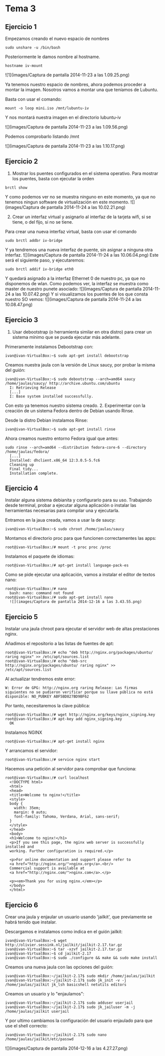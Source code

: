 # Tema 3
## Ejercicio 1
Empezamos creando el nuevo espacio de nombres

```
sudo unshare -u /bin/bash
```
Posteriormente le damos nombre al hostname.

```
hostname iv-mount
```

![1](images/Captura de pantalla 2014-11-23 a las 1.09.25.png)

Ya tenemos nuestro espacio de nombres, ahora podemos proceder a montar la imagen. Nosotros vamos a montar una que teníamos de Lubuntu.

Basta con usar el comando:

```
mount -o loop mini.iso /mnt/lubuntu-iv
```
Y nos montará nuestra imagen en el directorio lubuntu-iv

![](images/Captura de pantalla 2014-11-23 a las 1.09.56.png)

Podemos comprobarlo listando /mnt

![](images/Captura de pantalla 2014-11-23 a las 1.10.17.png)

## Ejercicio 2

1. Mostrar los puentes configurados en el sistema operativo.
Para mostrar los puentes, basta con ejecutar la orden

```
brctl show
```
Y como podemos ver no se muestra ninguno en este momento, ya que no tenemos ningun software de virtualización en este momento.
![](images/Captura de pantalla 2014-11-24 a las 10.02.21.png)

2. Crear un interfaz virtual y asignarlo al interfaz de la tarjeta wifi, si se tiene, o del fijo, si no se tiene.

Para crear una nueva interfaz virtual, basta con usar el comando

```
sudo brctl addbr iv-bridge
```

Y ya tendremos una nueva interfaz de puente, sin asignar a ninguna otra interfaz.
![](images/Captura de pantalla 2014-11-24 a las 10.06.04.png)
Este será el siguiente paso, y ejecutaremos:
```
sudo brctl addif iv-bridge eth0
```
Y quedará asignado a la interfaz Ethernet 0 de nuestro pc, ya que no disponemos de wlan. Como podemos ver, la interfaz se muestra como master de nuestro punete asociado:
![](images/Captura de pantalla 2014-11-24 a las 10.07.42.png)
Y si visualizamos los puentes de los que consta nuestro SO vemos:
![](images/Captura de pantalla 2014-11-24 a las 10.08.47.png)

## Ejercicio 3
1. Usar debootstrap (o herramienta similar en otra distro) para crear un sistema mínimo que se pueda ejecutar más adelante.

Primeramente instalamos Debootstrap con:

```
ivan@ivan-VirtualBox:~$ sudo apt-get install debootstrap
```
Creamos nuestra jaula con la versión de Linux saucy, por probar la misma del guión:
```
ivan@ivan-VirtualBox:~$ sudo debootstrap --arch=amd64 saucy /home/jaulas/saucy/ http://archive.ubuntu.com/ubuntu
  I: Retrieving Release
  [...]
  I: Base system installed successfully.
```
Con esto ya tenemos nuestro sistema creado.
2. Experimentar con la creación de un sistema Fedora dentro de Debian usando Rinse.

Desde la distro Debian instalamos Rinse:
```
ivan@ivan-VirtualBox:~$ sudo apt-get install rinse
```
Ahora creamos nuestro entorno Fedora igual que antes:
```
sudo rinse --arch=amd64 --distribution fedora-core-6 --directory /home/jaulas/fedora/
  [...]
  Installed: dhclient.x86_64 12:3.0.5-5.fc6
  Cleaning up
  Final tidy...
  Installation complete.
```
## Ejercicio 4

Instalar alguna sistema debianita y configurarlo para su uso. Trabajando desde terminal, probar a ejecutar alguna aplicación o instalar las herramientas necesarias para compilar una y ejecutarla.

Entramos en la jaua creada, vamos a usar la de saucy:
```
ivan@ivan-VirtualBox:~$ sudo chroot /home/jaulas/saucy
```
Montamos el directorio proc para que funcionen correctamentes las apps:
```
root@ivan-VirtualBox:/# mount -t proc proc /proc
```
Instalamos el paquete de idiomas:
```
root@ivan-VirtualBox:/# apt-get install language-pack-es
```

Como se pide ejecutar una aplicación, vamos a instalar el editor de textos nano:
```
root@ivan-VirtualBox:/# nano
  bash: nano: command not found
root@ivan-VirtualBox:/# sudo apt-get install nano
  ![](images/Captura de pantalla 2014-12-16 a las 3.43.55.png)
```

## Ejercicio 5

Instalar una jaula chroot para ejecutar el servidor web de altas prestaciones nginx.

Añadimos el repositorio a las listas de fuentes de apt:

```
root@ivan-VirtualBox:/# echo "deb http://nginx.org/packages/ubuntu/ raring nginx" >> /etc/apt/sources.list
root@ivan-VirtualBox:/# echo "deb-src http://nginx.org/packages/ubuntu/ raring nginx" >> /etc/apt/sources.list
```

Al actualizar tendremos este error:

```
W: Error de GPG: http://nginx.org raring Release: Las firmas siguientes no se pudieron verificar porque su llave pública no está disponible: NO_PUBKEY ABF5BD827BD9BF62
```

Por tanto, necesitaremos la clave pública:

```
root@ivan-VirtualBox:/# wget http://nginx.org/keys/nginx_signing.key
root@ivan-VirtualBox:/# apt-key add nginx_signing.key
  OK
```

Instalamos NGINX
```
root@ivan-VirtualBox:/# apt-get install nginx
```

Y arrancamos el servidor:

```
root@ivan-VirtualBox:/# service nginx start
```

Hacemos una petición al servidor para comprobar que funciona:

```
root@ivan-VirtualBox:/# curl localhost
  <!DOCTYPE html>
  <html>
  <head>
  <title>Welcome to nginx!</title>
  <style>
  body {
    width: 35em;
    margin: 0 auto;
    font-family: Tahoma, Verdana, Arial, sans-serif;
  }
  </style>
  </head>
  <body>
  <h1>Welcome to nginx!</h1>
  <p>If you see this page, the nginx web server is successfully installed and
  working. Further configuration is required.</p>

  <p>For online documentation and support please refer to
  <a href="http://nginx.org/">nginx.org</a>.<br/>
  Commercial support is available at
  <a href="http://nginx.com/">nginx.com</a>.</p>

  <p><em>Thank you for using nginx.</em></p>
  </body>
  </html>

```

## Ejercicio 6

Crear una jaula y enjaular un usuario usando 'jailkit', que previamente se habrá tenido que instalar.

Descargamos e instalamos como indica en el guión jailkit:

```
ivan@ivan-VirtualBox:~$ wget http://olivier.sessink.nl/jailkit/jailkit-2.17.tar.gz
ivan@ivan-VirtualBox:~$ tar -xzvf jailkit-2.17.tar.gz
ivan@ivan-VirtualBox:~$ cd jailkit-2.17
ivan@ivan-VirtualBox:~$ sudo ./configure && make && sudo make install
```

Creamos una nueva jaula con las opciones del guión:

```
ivan@ivan-VirtualBox:~/jailkit-2.17$ sudo mkdir /home/jaulas/jailkit
ivan@ivan-VirtualBox:~/jailkit-2.17$ sudo jk_init -v -j /home/jaulas/jailkit jk_lsh basicshell netutils editors
```

Creamos un usuario y lo "enjaulamos":

```
ivan@ivan-VirtualBox:~/jailkit-2.17$ sudo adduser userjail
ivan@ivan-VirtualBox:~/jailkit-2.17$ sudo jk_jailuser -m -j /home/jaulas/jailkit userjail
```
Y por ultimo cambiamos la configuración del usuario enjaulado para que use el shell correcto:

```
ivan@ivan-VirtualBox:~/jailkit-2.17$ sudo nano /home/jaulas/jailkit/etc/passwd
```
![](images/Captura de pantalla 2014-12-16 a las 4.27.27.png)
